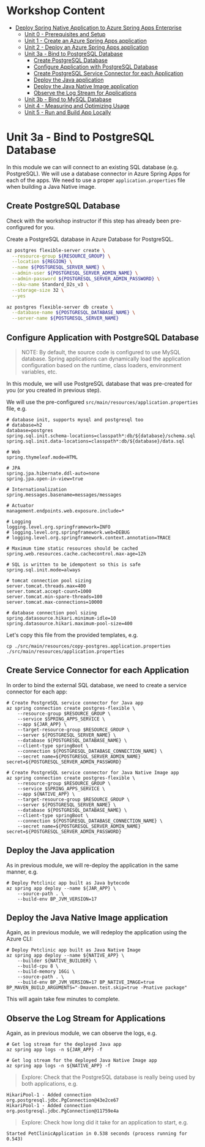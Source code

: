 # Workshop Content

* [Deploy Spring Native Application to Azure Spring Apps Enterprise](../README.md)
  * [Unit 0 - Prerequisites and Setup](../step-00-setup-your-environment/README.md)
  * [Unit 1 - Create an Azure Spring Apps application](../step-01-create-asa-app/README.md)
  * [Unit 2 - Deploy an Azure Spring Apps application](../step-02-deploy-asa-app/README.md)
  * [Unit 3a - Bind to PostgreSQL Database](../step-03a-bind-to-postgresql-database/README.md)
    * [Create PostgreSQL Database](../step-03a-bind-to-postgresql-database#create-postgresql-database)
    * [Configure Application with PostgreSQL Database](../step-03a-bind-to-postgresql-database#configure-application-with-postgresql-database)
    * [Create PostgreSQL Service Connector for each Application](../step-03a-bind-to-postgresql-database#create-service-connector-for-each-application)
    * [Deploy the Java application](../step-03a-bind-to-postgresql-database#deploy-the-java-application)
    * [Deploy the Java Native Image application](../step-03a-bind-to-postgresql-database#deploy-the-java-native-image-application)
    * [Observe the Log Stream for Applications](../step-03a-bind-to-postgresql-database#observe-the-log-stream-for-applications)
  * [Unit 3b - Bind to MySQL Database](../step-03b-bind-to-mysql-database/README.md)
  * [Unit 4 - Measuring and Optimizing Usage](../step-04-measuring-and-optimizing-usage/README.md)
  * [Unit 5 - Run and Build App Locally](../step-05-run-and-build-app-locally/README.md)

# Unit 3a - Bind to PostgreSQL Database

In this module we can will connect to an existing SQL database (e.g. PostgreSQL).
We will use a database connector in Azure Spring Apps for each of the apps.
We need to use a proper `application.properties` file when building a Java Native image.

## Create PostgreSQL Database

Check with the workshop instructor if this step has already been pre-configured for you.

Create a PostgreSQL database in Azure Database for PostgreSQL.

```bash
az postgres flexible-server create \
  --resource-group ${RESOURCE_GROUP} \
  --location ${REGION} \
  --name ${POSTGRESQL_SERVER_NAME} \
  --admin-user ${POSTGRESQL_SERVER_ADMIN_NAME} \
  --admin-password ${POSTGRESQL_SERVER_ADMIN_PASSWORD} \
  --sku-name Standard_D2s_v3 \
  --storage-size 32 \
  --yes

az postgres flexible-server db create \
  --database-name ${POSTGRESQL_DATABASE_NAME} \
  --server-name ${POSTGRESQL_SERVER_NAME}
```

## Configure Application with PostgreSQL Database

> NOTE: By default, the source code is configured to use MySQL database. Spring applications can
dynamically load the application configuration based on the runtime, class loaders, environment
variables, etc.

In this module, we will use PostgreSQL database that was pre-created for you (or you created in
previous step).

We will use the pre-configured `src/main/resources/application.properties` file, e.g.

```
# database init, supports mysql and postgresql too
# database=h2
database=postgres
spring.sql.init.schema-locations=classpath*:db/${database}/schema.sql
spring.sql.init.data-locations=classpath*:db/${database}/data.sql

# Web
spring.thymeleaf.mode=HTML

# JPA
spring.jpa.hibernate.ddl-auto=none
spring.jpa.open-in-view=true

# Internationalization
spring.messages.basename=messages/messages

# Actuator
management.endpoints.web.exposure.include=*

# Logging
logging.level.org.springframework=INFO
# logging.level.org.springframework.web=DEBUG
# logging.level.org.springframework.context.annotation=TRACE

# Maximum time static resources should be cached
spring.web.resources.cache.cachecontrol.max-age=12h

# SQL is written to be idempotent so this is safe
spring.sql.init.mode=always

# tomcat connection pool sizing
server.tomcat.threads.max=400
server.tomcat.accept-count=1000
server.tomcat.min-spare-threads=100
server.tomcat.max-connections=10000

# database connection pool sizing
spring.datasource.hikari.minimum-idle=10
spring.datasource.hikari.maximum-pool-size=400
```

Let's copy this file from the provided templates, e.g.

```shell
cp ./src/main/resources/copy-postgres.application.properties ./src/main/resources/application.properties
```

## Create Service Connector for each Application

In order to bind the external SQL database, we need to create a service connector for each app:

```shell
# Create PostgreSQL service connector for Java app
az spring connection create postgres-flexible \
    --resource-group $RESOURCE_GROUP \
    --service $SPRING_APPS_SERVICE \
    --app ${JAR_APP} \
    --target-resource-group $RESOURCE_GROUP \
    --server ${POSTGRESQL_SERVER_NAME} \
    --database ${POSTGRESQL_DATABASE_NAME} \
    --client-type springBoot \
    --connection ${POSTGRESQL_DATABASE_CONNECTION_NAME} \
    --secret name=${POSTGRESQL_SERVER_ADMIN_NAME} secret=${POSTGRESQL_SERVER_ADMIN_PASSWORD}

# Create PostgreSQL service connector for Java Native Image app
az spring connection create postgres-flexible \
    --resource-group $RESOURCE_GROUP \
    --service $SPRING_APPS_SERVICE \
    --app ${NATIVE_APP} \
    --target-resource-group $RESOURCE_GROUP \
    --server ${POSTGRESQL_SERVER_NAME} \
    --database ${POSTGRESQL_DATABASE_NAME} \
    --client-type springBoot \
    --connection ${POSTGRESQL_DATABASE_CONNECTION_NAME} \
    --secret name=${POSTGRESQL_SERVER_ADMIN_NAME} secret=${POSTGRESQL_SERVER_ADMIN_PASSWORD}
```

## Deploy the Java application

As in previous module, we will re-deploy the application in the same manner, e.g.

```shell
# Deploy Petclinic app built as Java bytecode 
az spring app deploy --name ${JAR_APP} \
    --source-path . \
    --build-env BP_JVM_VERSION=17
```

## Deploy the Java Native Image application

Again, as in previous module, we will redeploy the application using the Azure CLI:

```shell
# Deploy Petclinic app built as Java Native Image
az spring app deploy --name ${NATIVE_APP} \
    --builder ${NATIVE_BUILDER} \
    --build-cpu 8 \
    --build-memory 16Gi \
    --source-path . \
    --build-env BP_JVM_VERSION=17 BP_NATIVE_IMAGE=true BP_MAVEN_BUILD_ARGUMENTS="-Dmaven.test.skip=true -Pnative package"
```

This will again take few minutes to complete.

## Observe the Log Stream for Applications

Again, as in previous module, we can observe the logs, e.g.

```shell
# Get log stream for the deployed Java app
az spring app logs -n ${JAR_APP} -f
```

```shell
# Get log stream for the deployed Java Native Image app
az spring app logs -n ${NATIVE_APP} -f
```

> Explore: Check that the PostgreSQL database is really being used by both applications, e.g.

```
HikariPool-1 - Added connection org.postgresql.jdbc.PgConnection@43e2ce67
HikariPool-1 - Added connection org.postgresql.jdbc.PgConnection@11759e4a
```

> Explore: Check how long did it take for an application to start, e.g.

```
Started PetClinicApplication in 0.538 seconds (process running for 0.543)
```
